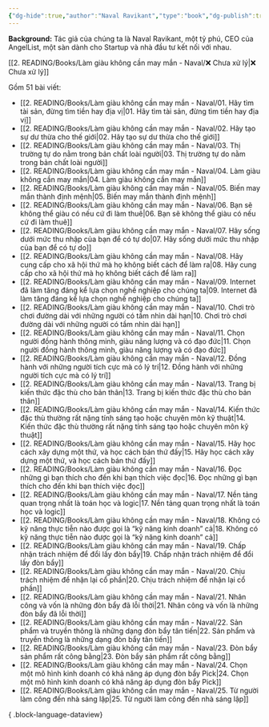 ```yaml
---
{"dg-hide":true,"author":"Naval Ravikant","type":"book","dg-publish":true,"tags":["rich","PTBT","Naval-Ravikant"],"title":"💸 Làm giàu không cần may mắn","permalink":"/2-reading/books/lam-giau-khong-can-may-man-naval/lam-giau-khong-can-may-man/","hide":true,"dgPassFrontmatter":true}
---
```




**Background:** Tác giả của chúng ta là Naval Ravikant, một tỷ phú, CEO của AngelList, một sàn dành cho Startup và nhà đầu tư kết nối với nhau.

[[2. READING/Books/Làm giàu không cần may mắn - Naval/❌ Chưa xử lý\|❌ Chưa xử lý]]

Gồm 51 bài viết:

- [[2. READING/Books/Làm giàu không cần may mắn - Naval/01. Hãy tìm tài sản, đừng tìm tiền hay địa vị\|01. Hãy tìm tài sản, đừng tìm tiền hay địa vị]]
- [[2. READING/Books/Làm giàu không cần may mắn - Naval/02. Hãy tạo sự dư thừa cho thế giới\|02. Hãy tạo sự dư thừa cho thế giới]]
- [[2. READING/Books/Làm giàu không cần may mắn - Naval/03. Thị trường tự do nằm trong bản chất loài người\|03. Thị trường tự do nằm trong bản chất loài người]]
- [[2. READING/Books/Làm giàu không cần may mắn - Naval/04. Làm giàu không cần may mắn\|04. Làm giàu không cần may mắn]]
- [[2. READING/Books/Làm giàu không cần may mắn - Naval/05. Biến may mắn thành định mệnh\|05. Biến may mắn thành định mệnh]]
- [[2. READING/Books/Làm giàu không cần may mắn - Naval/06. Bạn sẽ không thể giàu có nếu cứ đi làm thuê\|06. Bạn sẽ không thể giàu có nếu cứ đi làm thuê]]
- [[2. READING/Books/Làm giàu không cần may mắn - Naval/07. Hãy sống dưới mức thu nhập của bạn để có tự do\|07. Hãy sống dưới mức thu nhập của bạn để có tự do]]
- [[2. READING/Books/Làm giàu không cần may mắn - Naval/08. Hãy cung cấp cho xã hội thứ mà họ không biết cách để làm ra\|08. Hãy cung cấp cho xã hội thứ mà họ không biết cách để làm ra]]
- [[2. READING/Books/Làm giàu không cần may mắn - Naval/09. Internet đã làm tăng đáng kể lựa chọn nghề nghiệp cho chúng ta\|09. Internet đã làm tăng đáng kể lựa chọn nghề nghiệp cho chúng ta]]
- [[2. READING/Books/Làm giàu không cần may mắn - Naval/10. Chơi trò chơi đường dài với những người có tầm nhìn dài hạn\|10. Chơi trò chơi đường dài với những người có tầm nhìn dài hạn]]
- [[2. READING/Books/Làm giàu không cần may mắn - Naval/11. Chọn người đồng hành thông minh, giàu năng lượng và có đạo đức\|11. Chọn người đồng hành thông minh, giàu năng lượng và có đạo đức]]
- [[2. READING/Books/Làm giàu không cần may mắn - Naval/12. Đồng hành với những người tích cực mà có lý trí\|12. Đồng hành với những người tích cực mà có lý trí]]
- [[2. READING/Books/Làm giàu không cần may mắn - Naval/13. Trang bị kiến thức đặc thù cho bản thân\|13. Trang bị kiến thức đặc thù cho bản thân]]
- [[2. READING/Books/Làm giàu không cần may mắn - Naval/14. Kiến thức đặc thù thường rất nặng tính sáng tạo hoặc chuyên môn kỹ thuật\|14. Kiến thức đặc thù thường rất nặng tính sáng tạo hoặc chuyên môn kỹ thuật]]
- [[2. READING/Books/Làm giàu không cần may mắn - Naval/15. Hãy học cách xây dựng một thứ, và học cách bán thứ đấy\|15. Hãy học cách xây dựng một thứ, và học cách bán thứ đấy]]
- [[2. READING/Books/Làm giàu không cần may mắn - Naval/16. Đọc những gì bạn thích cho đến khi bạn thích việc đọc\|16. Đọc những gì bạn thích cho đến khi bạn thích việc đọc]]
- [[2. READING/Books/Làm giàu không cần may mắn - Naval/17. Nền tảng quan trọng nhất là toán học và logic\|17. Nền tảng quan trọng nhất là toán học và logic]]
- [[2. READING/Books/Làm giàu không cần may mắn - Naval/18. Không có kỹ năng thực tiễn nào được gọi là “kỹ năng kinh doanh” cả\|18. Không có kỹ năng thực tiễn nào được gọi là “kỹ năng kinh doanh” cả]]
- [[2. READING/Books/Làm giàu không cần may mắn - Naval/19. Chấp nhận trách nhiệm để đổi lấy đòn bẩy\|19. Chấp nhận trách nhiệm để đổi lấy đòn bẩy]]
- [[2. READING/Books/Làm giàu không cần may mắn - Naval/20. Chịu trách nhiệm để nhận lại cổ phần\|20. Chịu trách nhiệm để nhận lại cổ phần]]
- [[2. READING/Books/Làm giàu không cần may mắn - Naval/21. Nhân công và vốn là những đòn bẩy đã lỗi thời\|21. Nhân công và vốn là những đòn bẩy đã lỗi thời]]
- [[2. READING/Books/Làm giàu không cần may mắn - Naval/22. Sản phẩm và truyền thông là những dạng đòn bẩy tân tiến\|22. Sản phẩm và truyền thông là những dạng đòn bẩy tân tiến]]
- [[2. READING/Books/Làm giàu không cần may mắn - Naval/23. Đòn bẩy sản phẩm rất công bằng\|23. Đòn bẩy sản phẩm rất công bằng]]
- [[2. READING/Books/Làm giàu không cần may mắn - Naval/24. Chọn một mô hình kinh doanh có khả năng áp dụng đòn bẩy Pick\|24. Chọn một mô hình kinh doanh có khả năng áp dụng đòn bẩy Pick]]
- [[2. READING/Books/Làm giàu không cần may mắn - Naval/25. Từ người làm công đến nhà sáng lập\|25. Từ người làm công đến nhà sáng lập]]

{ .block-language-dataview}

